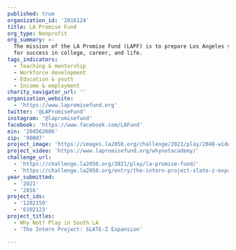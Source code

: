 ```yaml
---
published: true
organization_id: '2016124'
title: LA Promise Fund
org_type: Nonprofit
org_summary: >-
  The mission of the LA Promise Fund (LAPF) is to prepare Los Angeles students
  for success in college, career, and life.
tags_indicators:
  - Teaching & mentorship
  - Workforce development
  - Education & youth
  - Income & employment
charity_navigator_url: ''
organization_website:
  - 'https://www.lapromisefund.org'
twitter: '@LAPromiseFund'
instagram: '@lapromisefund'
facebook: 'https://www.facebook.com/LAFund'
ein: '204562686'
zip: '90007'
project_image: 'https://images.la2050.org/challenge/2021/play/2048-wide/la-promise-fund.jpg'
project_video: 'https://www.lapromisefund.org/whynotacademy/'
challenge_url:
  - 'https://challenge.la2050.org/2021/play/la-promise-fund/'
  - 'https://challenge.la2050.org/entry/the-intern-project-slate-z-expansion'
year_submitted:
  - '2021'
  - '2016'
project_ids:
  - '1202159'
  - '6102123'
project_titles:
  - Why Not? Play in South LA
  - 'The Intern Project: SLATE-Z Expansion'

---
```


